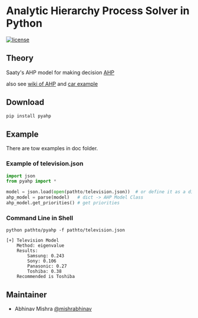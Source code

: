 # Analytic Hierarchy Process Solver in Python
[![license](https://img.shields.io/github/license/mashape/apistatus.svg)]()

## Theory
Saaty's AHP model for making decision
[AHP](https://ac.els-cdn.com/0270025587904738/1-s2.0-0270025587904738-main.pdf?_tid=dd2ff8f7-5309-49f1-86de-ba06bfb64173&acdnat=1522246227_0c33ef0d5df5ca8cd4b16ecf64633234)

also see [wiki of AHP](https://en.wikipedia.org/wiki/Analytic_hierarchy_process) and
[car example](https://en.wikipedia.org/wiki/Analytic_hierarchy_process_–_car_example)

## Download

```python
pip install pyahp
```

## Example

There are tow examples in doc folder.

### Example of television.json

```python
import json
from pyahp import *

model = json.load(open(pathto/television.json))  # or define it as a dict directly
ahp_model = parse(model)   # dict -> AHP Model Class
ahp_model.get_priorities() # get priorities
```


### Command Line in Shell

	python pathto/pyahp -f pathto/television.json

	[+] Television Model
		Method: eigenvalue
		Results:
			Samsung: 0.243
			Sony: 0.106
			Panasonic: 0.27
			Toshiba: 0.38
		Recommended is Toshiba

## Maintainer
- Abhinav Mishra [@mishrabhinav](https://github.com/mishrabhinav)
